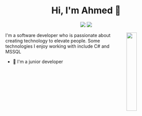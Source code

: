 <h1 align="center">Hi, I'm Ahmed 👋</h1>
<p align="center">
    <a href="https://x.com/Ahmadra06073879"><img src="https://img.shields.io/badge/twitter-%231FA1F1?style=flat&logo=twitter&logoColor=white"/></a>
    <a href="https://www.linkedin.com/in/ahmed-read-29a5b5264"><img src="https://img.shields.io/badge/linkedin-%230177B5?style=flat&logo=linkedin&logoColor=white"/></a>
  </p>
  
  <img src="https://github.com/mohamedabusrea/mohamedabusrea/blob/master/profile-img.png" align="right" width="25%"/>

I'm a software developer who is passionate about creating technology to elevate people. Some technologies I enjoy working with include C# and MSSQL

- 🔭 I'm a junior developer

